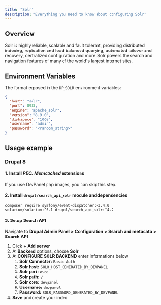```yaml
---
title: "Solr"
description: "Everything you need to know about configuring Solr"
---
```


## Overview

Solr is highly reliable, scalable and fault tolerant, providing distributed indexing, replication and load-balanced querying, automated failover and recovery, centralized configuration and more. Solr powers the search and navigation features of many of the world's largest internet sites.

## Environment Variables

The format exposed in the `DP_SOLR` environment variables:

```json
{
  "host": "solr",
  "port": 8983,
  "engine": "apache_solr",
  "version": "8.9.0",
  "diskspace": "10Gi",
  "username": "admin",
  "password": "<random_string>"
}
```

## Usage example

### Drupal 8

#### 1. Install _PECL Memcached_ extensions

If you use DevPanel php images, you can skip this step.

#### 2. Install `drupal/search_api_solr` module and dependencies

```shell
composer require symfony/event-dispatcher:~3.4.0 solarium/solarium:^6.1 drupal/search_api_solr:^4.2
```

#### 3. Setup Search API

Navigate to **Drupal Admin Panel > Configuration > Search and metadata > Search API**

1. Click **+ Add server**
2. At **Backend** options, choose **Solr**
3. At **CONFIGURE SOLR BACKEND** enter informations below
   1. **Solr Connector:** `Basic Auth`
   1. **Solr host:** `SOLR_HOST_GENERATED_BY_DEVPANEL`
   1. **Solr port:** `8983`
   1. **Solr path:** `/`
   1. **Solr core:** `devpanel`
   1. **Username:** `devpanel`
   1. **Password:** `SOLR_PASSWORD_GENERATED_BY_DEVPANEL`
4. **Save** and create your index
